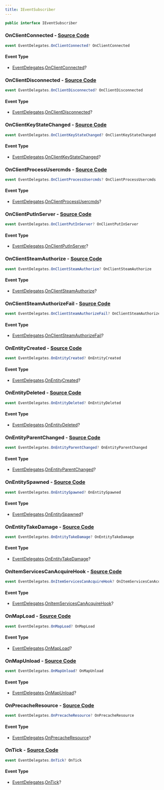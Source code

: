```yaml
---
title: IEventSubscriber
---
```


```csharp
public interface IEventSubscriber
```

### **OnClientConnected** - [Source Code](https://github.com/swiftly-solution/swiftlys2/blob/main/managed/src/SwiftlyS2.Shared/Modules/Events/IEventSubscriber.cs#L17)

```csharp
event EventDelegates.OnClientConnected? OnClientConnected
```

#### Event Type

- [EventDelegates](/docs/api/shared/events/eventdelegates).[OnClientConnected](/docs/api/shared/events/eventdelegates/onclientconnected)?

### **OnClientDisconnected** - [Source Code](https://github.com/swiftly-solution/swiftlys2/blob/main/managed/src/SwiftlyS2.Shared/Modules/Events/IEventSubscriber.cs#L22)

```csharp
event EventDelegates.OnClientDisconnected? OnClientDisconnected
```

#### Event Type

- [EventDelegates](/docs/api/shared/events/eventdelegates).[OnClientDisconnected](/docs/api/shared/events/eventdelegates/onclientdisconnected)?

### **OnClientKeyStateChanged** - [Source Code](https://github.com/swiftly-solution/swiftlys2/blob/main/managed/src/SwiftlyS2.Shared/Modules/Events/IEventSubscriber.cs#L27)

```csharp
event EventDelegates.OnClientKeyStateChanged? OnClientKeyStateChanged
```

#### Event Type

- [EventDelegates](/docs/api/shared/events/eventdelegates).[OnClientKeyStateChanged](/docs/api/shared/events/eventdelegates/onclientkeystatechanged)?

### **OnClientProcessUsercmds** - [Source Code](https://github.com/swiftly-solution/swiftlys2/blob/main/managed/src/SwiftlyS2.Shared/Modules/Events/IEventSubscriber.cs#L78)

```csharp
event EventDelegates.OnClientProcessUsercmds? OnClientProcessUsercmds
```

#### Event Type

- [EventDelegates](/docs/api/shared/events/eventdelegates).[OnClientProcessUsercmds](/docs/api/shared/events/eventdelegates/onclientprocessusercmds)?

### **OnClientPutInServer** - [Source Code](https://github.com/swiftly-solution/swiftlys2/blob/main/managed/src/SwiftlyS2.Shared/Modules/Events/IEventSubscriber.cs#L32)

```csharp
event EventDelegates.OnClientPutInServer? OnClientPutInServer
```

#### Event Type

- [EventDelegates](/docs/api/shared/events/eventdelegates).[OnClientPutInServer](/docs/api/shared/events/eventdelegates/onclientputinserver)?

### **OnClientSteamAuthorize** - [Source Code](https://github.com/swiftly-solution/swiftlys2/blob/main/managed/src/SwiftlyS2.Shared/Modules/Events/IEventSubscriber.cs#L37)

```csharp
event EventDelegates.OnClientSteamAuthorize? OnClientSteamAuthorize
```

#### Event Type

- [EventDelegates](/docs/api/shared/events/eventdelegates).[OnClientSteamAuthorize](/docs/api/shared/events/eventdelegates/onclientsteamauthorize)?

### **OnClientSteamAuthorizeFail** - [Source Code](https://github.com/swiftly-solution/swiftlys2/blob/main/managed/src/SwiftlyS2.Shared/Modules/Events/IEventSubscriber.cs#L42)

```csharp
event EventDelegates.OnClientSteamAuthorizeFail? OnClientSteamAuthorizeFail
```

#### Event Type

- [EventDelegates](/docs/api/shared/events/eventdelegates).[OnClientSteamAuthorizeFail](/docs/api/shared/events/eventdelegates/onclientsteamauthorizefail)?

### **OnEntityCreated** - [Source Code](https://github.com/swiftly-solution/swiftlys2/blob/main/managed/src/SwiftlyS2.Shared/Modules/Events/IEventSubscriber.cs#L47)

```csharp
event EventDelegates.OnEntityCreated? OnEntityCreated
```

#### Event Type

- [EventDelegates](/docs/api/shared/events/eventdelegates).[OnEntityCreated](/docs/api/shared/events/eventdelegates/onentitycreated)?

### **OnEntityDeleted** - [Source Code](https://github.com/swiftly-solution/swiftlys2/blob/main/managed/src/SwiftlyS2.Shared/Modules/Events/IEventSubscriber.cs#L52)

```csharp
event EventDelegates.OnEntityDeleted? OnEntityDeleted
```

#### Event Type

- [EventDelegates](/docs/api/shared/events/eventdelegates).[OnEntityDeleted](/docs/api/shared/events/eventdelegates/onentitydeleted)?

### **OnEntityParentChanged** - [Source Code](https://github.com/swiftly-solution/swiftlys2/blob/main/managed/src/SwiftlyS2.Shared/Modules/Events/IEventSubscriber.cs#L57)

```csharp
event EventDelegates.OnEntityParentChanged? OnEntityParentChanged
```

#### Event Type

- [EventDelegates](/docs/api/shared/events/eventdelegates).[OnEntityParentChanged](/docs/api/shared/events/eventdelegates/onentityparentchanged)?

### **OnEntitySpawned** - [Source Code](https://github.com/swiftly-solution/swiftlys2/blob/main/managed/src/SwiftlyS2.Shared/Modules/Events/IEventSubscriber.cs#L62)

```csharp
event EventDelegates.OnEntitySpawned? OnEntitySpawned
```

#### Event Type

- [EventDelegates](/docs/api/shared/events/eventdelegates).[OnEntitySpawned](/docs/api/shared/events/eventdelegates/onentityspawned)?

### **OnEntityTakeDamage** - [Source Code](https://github.com/swiftly-solution/swiftlys2/blob/main/managed/src/SwiftlyS2.Shared/Modules/Events/IEventSubscriber.cs#L83)

```csharp
event EventDelegates.OnEntityTakeDamage? OnEntityTakeDamage
```

#### Event Type

- [EventDelegates](/docs/api/shared/events/eventdelegates).[OnEntityTakeDamage](/docs/api/shared/events/eventdelegates/onentitytakedamage)?

### **OnItemServicesCanAcquireHook** - [Source Code](https://github.com/swiftly-solution/swiftlys2/blob/main/managed/src/SwiftlyS2.Shared/Modules/Events/IEventSubscriber.cs#L93)

```csharp
event EventDelegates.OnItemServicesCanAcquireHook? OnItemServicesCanAcquireHook
```

#### Event Type

- [EventDelegates](/docs/api/shared/events/eventdelegates).[OnItemServicesCanAcquireHook](/docs/api/shared/events/eventdelegates/onitemservicescanacquirehook)?

### **OnMapLoad** - [Source Code](https://github.com/swiftly-solution/swiftlys2/blob/main/managed/src/SwiftlyS2.Shared/Modules/Events/IEventSubscriber.cs#L67)

```csharp
event EventDelegates.OnMapLoad? OnMapLoad
```

#### Event Type

- [EventDelegates](/docs/api/shared/events/eventdelegates).[OnMapLoad](/docs/api/shared/events/eventdelegates/onmapload)?

### **OnMapUnload** - [Source Code](https://github.com/swiftly-solution/swiftlys2/blob/main/managed/src/SwiftlyS2.Shared/Modules/Events/IEventSubscriber.cs#L72)

```csharp
event EventDelegates.OnMapUnload? OnMapUnload
```

#### Event Type

- [EventDelegates](/docs/api/shared/events/eventdelegates).[OnMapUnload](/docs/api/shared/events/eventdelegates/onmapunload)?

### **OnPrecacheResource** - [Source Code](https://github.com/swiftly-solution/swiftlys2/blob/main/managed/src/SwiftlyS2.Shared/Modules/Events/IEventSubscriber.cs#L88)

```csharp
event EventDelegates.OnPrecacheResource? OnPrecacheResource
```

#### Event Type

- [EventDelegates](/docs/api/shared/events/eventdelegates).[OnPrecacheResource](/docs/api/shared/events/eventdelegates/onprecacheresource)?

### **OnTick** - [Source Code](https://github.com/swiftly-solution/swiftlys2/blob/main/managed/src/SwiftlyS2.Shared/Modules/Events/IEventSubscriber.cs#L12)

```csharp
event EventDelegates.OnTick? OnTick
```

#### Event Type

- [EventDelegates](/docs/api/shared/events/eventdelegates).[OnTick](/docs/api/shared/events/eventdelegates/ontick)?

